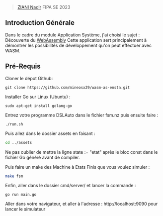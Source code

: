 > [ZIANI Nadir](https://github.com/mineosx29) FIPA SE 2023 
## Introduction Générale
Dans le cadre du module Application Système, j'ai choisi le sujet : Découverte du [WebAssembly](https://webassembly.org/)
Cette application sert principalement à démontrer les possibilités de développement qu'on peut effectuer avec WASM.

## Pré-Requis
Cloner le dépot Github: 
```
git clone https://github.com/mineosx29/wasm-as-ensta.git
```
Installer Go sur Linux (Ubuntu) : 
```
sudo apt-get install golang-go
```
Entrez votre programme DSLAuto dans le fichier fsm.nz puis ensuite faire : 
```
./run.sh
```
Puis allez dans le dossier assets en faisant : 
```bash
cd ../assets
```
Ne pas oublier de mettre la ligne state := "etat" après le bloc const dans le fichier Go généré avant de compiler.

Puis faire un make des Machine à Etats Finis que vous voulez simuler : 

```bash
make fsm
```

Enfin,  aller dans le dossier cmd/server/ et lancer la commande : 

```
go run main.go
```

Aller dans votre navigateur, et aller à l'adresse : 
http://localhost:9090 pour lancer le simulateur